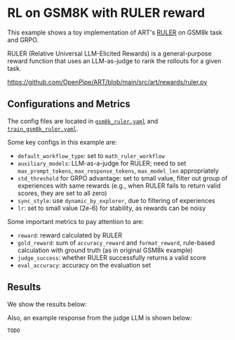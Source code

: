 # RL on GSM8K with RULER reward

This example shows a toy implementation of ART's [RULER](https://art.openpipe.ai/fundamentals/ruler) on GSM8k task and GRPO.

RULER (Relative Universal LLM-Elicited Rewards) is a general-purpose reward function that uses an LLM-as-judge to rank the rollouts for a given task.

https://github.com/OpenPipe/ART/blob/main/src/art/rewards/ruler.py


## Configurations and Metrics

The config files are located in [`gsm8k_ruler.yaml`](gsm8k_ruler.yaml) and [`train_gsm8k_ruler.yaml`](train_gsm8k_ruler.yaml).

Some key configs in this example are:
* `default_workflow_type`: set to `math_ruler_workflow`
* `auxiliary_models`: LLM-as-a-judge for RULER; need to set `max_prompt_tokens`, `max_response_tokens`, `max_model_len` appropriately
* `std_threshold` for GRPO advantage: set to small value, filter out group of experiences with same rewards (e.g., when RULER fails to return valid scores, they are set to all zero)
* `sync_style`: use `dynamic_by_explorer`, due to filtering of experiences
* `lr`: set to small value (2e-6) for stability, as rewards can be noisy


Some important metrics to pay attention to are:
* `reward`: reward calculated by RULER
* `gold_reward`: sum of `accuracy_reward` and `format_reward`, rule-based calculation with ground truth (as in original GSM8k example)
* `judge_success`: whether RULER successfully returns a valid score
* `eval_accuracy`: accuracy on the evaluation set


## Results
We show the results below:

<!-- ![](../../assets/gsm8k_ruler_reward.png) -->

Also, an example response from the judge LLM is shown below:
```text
TODO
```
